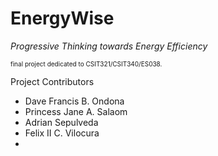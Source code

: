 # EnergyWise

*Progressive Thinking towards Energy Efficiency*

<p style="font-size: 10px;">final project dedicated to CSIT321/CSIT340/ES038.</p>

Project Contributors
<ul>
<li>Dave Francis B. Ondona</li>
<li>Princess Jane A. Salaom</li>
<li>Adrian Sepulveda</li>
<li>Felix II C. Vilocura<li>
</ul>

